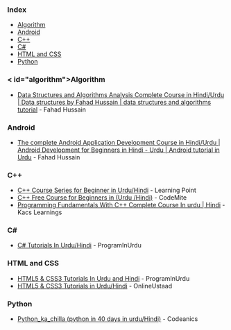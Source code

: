 ### Index

* [Algorithm](#algorithm)
* [Android](#android)
* [C++](#cplusplus)
* [C#](#csharp)
* [HTML and CSS](#html-and-css)
* [Python](#python)


### < id="algorithm"></a>Algorithm

* [Data Structures and Algorithms Analysis Complete Course in Hindi/Urdu | Data structures by Fahad Hussain | data structures and algorithms tutorial](https://www.youtube.com/playlist?list=PLtCBuHKmdxOfPNlAKWxBqdznCcXV4iWCz) - Fahad Hussain


### <a id="android"></a>Android

* [The complete Android Application Development Course in Hindi/Urdu \| Android Development for Beginners in Hindi - Urdu \| Android tutorial in Urdu](https://www.youtube.com/playlist?list=PLtCBuHKmdxOe8IWZnA515lGPKaWx5WNOE) - Fahad Hussain


### <a id="cplusplus"></a>C++

* [C++ Course Series for Beginner in Urdu/Hindi](https://www.youtube.com/playlist?list=PLuuQCKO44unsLwJMkR8_koVG6vDPjMYmH) - Learning Point
* [C++ Free Course for Beginners in (Urdu /Hindi)](https://www.youtube.com/playlist?list=PLt4rWC_3rBbWnDrIv4IeC4Vm7PN1wvrNg) - CodeMite
* [Programming Fundamentals With C++ Complete Course In urdu | Hindi](https://www.youtube.com/playlist?list=PL4QkPoTgwFULciDFVJEHEwOKMtf9Q_Aqh) - Kacs Learnings


### <a id="csharp"></a>C#&lrm;

* [C# Tutorials In Urdu/Hindi](https://youtube.com/playlist?list=PLUyYwyJA_WfQd5zeCU890TDFQAqboekyc) - ProgramInUrdu


### <a id="html-and-css"></a>HTML and CSS

* [HTML5 & CSS3 Tutorials In Urdu and Hindi](https://youtube.com/playlist?list=PLUyYwyJA_WfTr3YWWJ41_V7TrRZoq6cBT) - ProgramInUrdu
* [HTML5 & CSS3 Tutorials in Urdu/Hindi](https://www.youtube.com/playlist?list=PLU4yvac0MJbJrUWqGQbtFxOYR3gRvXxMs) - OnlineUstaad


### <a id="python"></a>Python

* [Python_ka_chilla (python in 40 days in urdu/Hindi)](https://www.youtube.com/playlist?list=PL9XvIvvVL50HVsu-Ao8NBr0UJSO8O6lBI) - Codeanics
